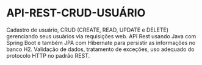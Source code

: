# API-REST-CRUD-USUÁRIO
Cadastro de usuário, CRUD (CREATE, READ, UPDATE e DELETE) gerenciando seus usuários via requisições web.
API Rest usando Java com Spring Boot e também JPA com Hibernate para persistir as informações no banco H2.
Validação de dados, tratamento de exceções, uso adequado do protocolo HTTP no padrão REST.
